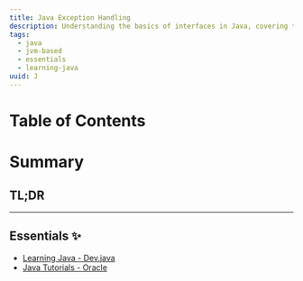 ```yaml
---
title: Java Exception Handling
description: Understanding the basics of interfaces in Java, covering topics such as its syntax structure, its relation with abstract classes, and to how its used to promote clean and effective coding.
tags:
  - java
  - jvm-based
  - essentials
  - learning-java
uuid: J
---
```


# Table of Contents

# Summary

## TL;DR


---
## Essentials ✨
- [Learning Java - Dev.java](https://dev.java/learn/)
- [Java Tutorials - Oracle](https://docs.oracle.com/javase/tutorial/)